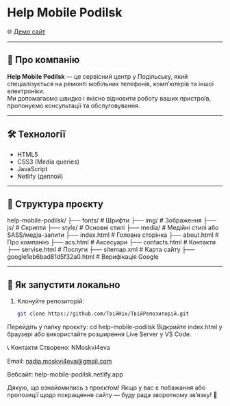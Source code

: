 # Help Mobile Podilsk

🌐 [Демо сайт](https://help-mobile-podilsk.netlify.app/)

---

## 📌 Про компанію

**Help Mobile Podilsk** — це сервісний центр у Подільську, який спеціалізується на ремонті мобільних телефонів, комп’ютерів та іншої електроніки.  
Ми допомагаємо швидко і якісно відновити роботу ваших пристроїв, пропонуємо консультації та обслуговування.

---

## 🛠️ Технології

- HTML5
- CSS3 (Media queries)
- JavaScript
- Netlify (деплой)

---

## 📂 Структура проєкту


help-mobile-podilsk/
├── fonts/ # Шрифти
├── img/ # Зображення
├── js/ # Скрипти
├── style/ # Основні стилі
├── media/ # Медійні стилі або SASS/медіа-запити
├── index.html # Головна сторінка
├── about.html # Про компанію
├── acs.html # Аксесуари
├── contacts.html # Контакти
├── servise.html # Послуги
├── sitemap.xml # Карта сайту
├── google1eb6bad81d5f32a0.html # Верифікація Google

---

## 🚀 Як запустити локально

1. Клонуйте репозиторій:
   ```bash
   git clone https://github.com/ТвійНік/ТвійРепозиторій.git
Перейдіть у папку проєкту:
cd help-mobile-podilsk
Відкрийте index.html у браузері або використайте розширення Live Server у VS Code.

📞 Контакти
Створено: NMoskvi4eva

Email: nadia.moskvi4eva@gmail.com

Вебсайт: help-mobile-podilsk.netlify.app

Дякую, що ознайомились з проєктом!
Якщо у вас є побажання або пропозиції щодо покращення сайту — буду рада зворотному зв’язку! 💙
